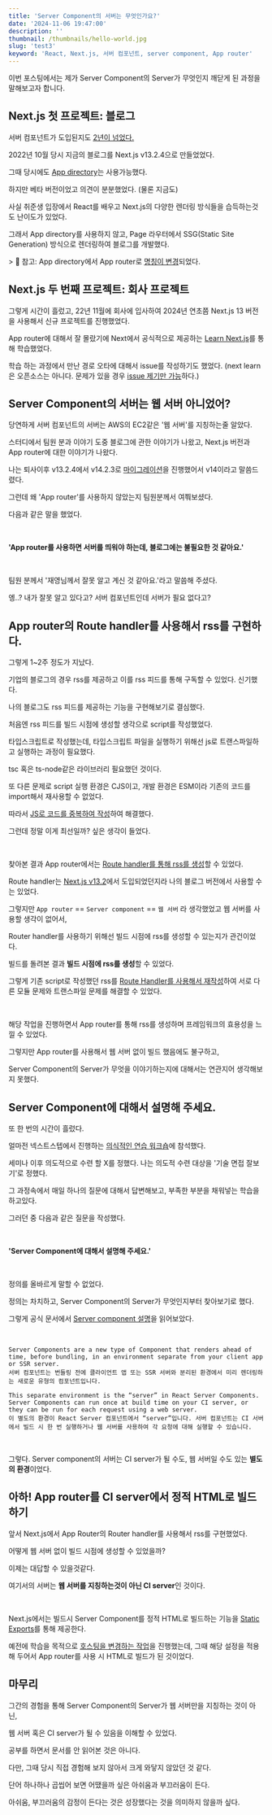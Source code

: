 ```yaml
---
title: 'Server Component의 서버는 무엇인가요?'
date: '2024-11-06 19:47:00'
description: ''
thumbnail: /thumbnails/hello-world.jpg
slug: 'test3'
keyword: 'React, Next.js, 서버 컴포넌트, server component, App router'
---
```


이번 포스팅에서는 제가 Server Component의 Server가 무엇인지 깨닫게 된 과정을 말해보고자 합니다.

## Next.js 첫 프로젝트: 블로그
서버 컴포넌트가 도입된지도 [2년이 넘었다.](https://react.dev/blog/2022/03/29/react-v18)

2022년 10월 당시 지금의 블로그를 Next.js v13.2.4으로 만들었었다. 

그때 당시에도 [App directory](https://nextjs.org/blog/next-13)는 사용가능했다. 

하지만 베타 버전이었고 의견이 분분했었다. (물론 지금도)

사실 취준생 입장에서 React를 배우고 Next.js의 다양한 렌더링 방식들을 습득하는것도 난이도가 있었다.

그래서 App directory를 사용하지 않고, Page 라우터에서 SSG(Static Site Generation) 방식으로 렌더링하여 블로그를 개발했다. 

\> 🚧 참고: App directory에서 App router로 [명칭이 변경](https://nextjs.org/docs/app/building-your-application/routing#the-app-router)되었다. 

## Next.js 두 번째 프로젝트: 회사 프로젝트

그렇게 시간이 흘렀고, 22년 11월에 회사에 입사하여 2024년 연초쯤 Next.js 13 버전을 사용해서 신규 프로젝트를 진행했었다. 

App router에 대해서 잘 몰랐기에 Next에서 공식적으로 제공하는 [Learn Next.js](https://nextjs.org/learn)를 통해 학습했었다. 

학습 하는 과정에서 만난 경로 오타에 대해서 issue를 작성하기도 했었다. (next learn은 오픈소스는 아니다. 문제가 있을 경우 [issue 제기만 가능](https://github.com/vercel/next-learn?tab=readme-ov-file#contributions)하다.)


## Server Component의 서버는 웹 서버 아니었어?

당연하게 서버 컴포넌트의 서버는 AWS의 EC2같은 '웹 서버'를 지칭하는줄 알았다. 

스터디에서 팀원 분과 이야기 도중 블로그에 관한 이야기가 나왔고, Next.js 버전과 App router에 대한 이야기가 나왔다. 

나는 퇴사이후 v13.2.4에서 v14.2.3로 [마이그레이션](https://github.com/SaeWooKKang/next-blog/commit/2997f9c05ffca6ec6f5b16696589e72d793af4f0#diff-7ae45ad102eab3b6d7e7896acd08c427a9b25b346470d7bc6507b6481575d519L16)을 진행했어서 v14이라고 말씀드렸다. 

그런데 왜 'App router'를 사용하지 않았는지 팀원분께서 여쭤보셨다. 

다음과 같은 말을 했었다.

<br />

**'App router를 사용하면 서버를 띄워야 하는데, 블로그에는 불필요한 것 같아요.'**

<br />

팀원 분께서 '재영님께서 잘못 알고 계신 것 같아요.'라고 말씀해 주셨다.

엥..? 내가 잘못 알고 있다고? 서버 컴포넌트인데 서버가 필요 없다고? 

## App router의 Route handler를 사용해서 rss를 구현하다.
그렇게 1~2주 정도가 지났다.

기업의 블로그의 경우 rss를 제공하고 이를 rss 피드를 통해 구독할 수 있었다. 신기했다.

나의 블로그도 rss 피드를 제공하는 기능을 구현해보기로 결심했다.

처음엔 rss 피드를 빌드 시점에 생성할 생각으로 script를 작성했었다.

타입스크립트로 작성했는데, 타입스크립트 파일을 실행하기 위해선 js로 트랜스파일하고 실행하는 과정이 필요했다.

tsc 혹은 ts-node같은 라이브러리 필요했던 것이다.

또 다른 문제로 script 실행 환경은 CJS이고, 개발 환경은 ESM이라 기존의 코드를 import해서 재사용할 수 없었다. 

따라서 [JS로 코드를 중복하여 작성](https://github.com/SaeWooKKang/next-blog/commit/efd1fe76a85092265946a8f96de1093ee8448386)하여 해결했다.

그런데 정말 이게 최선일까? 싶은 생각이 들었다. 

<br />

찾아본 결과 App router에서는 [Route handler를 통해 rss를 생성](https://nextjs.org/docs/app/building-your-application/routing/route-handlers#non-ui-responses)할 수 있었다.

Route handler는 [Next.js v13.2](https://nextjs.org/blog/next-13-2#custom-route-handlers)에서 도입되었던지라 나의 블로그 버전에서 사용할 수는 있었다.

그렇지만 `App router` == `Server component` == `웹 서버` 라 생각했었고 웹 서버를 사용할 생각이 없어서, 

Router handler를 사용하기 위해선 빌드 시점에 rss를 생성할 수 있는지가 관건이었다.

빌드를 돌려본 결과 **빌드 시점에 rss를 생성**할 수 있었다. 

그렇게 기존 script로 작성했던 rss를 [Route Handler를 사용해서 재작성](https://github.com/SaeWooKKang/next-blog/commit/89ec9c16b7ddf57c9bbcdaf7a2c6aa0b30993d7c#diff-b55cdbef4907b7045f32cc5360d48d262cca5f94062e353089f189f4460039e0R19)하여 서로 다른 모듈 문제와 트랜스파일 문제를 해결할 수 있었다.

<br />

해당 작업을 진행하면서 App router를 통해 rss를 생성하며 프레임워크의 효용성을 느낄 수 있었다.

그렇지만 App router를 사용해서 웹 서버 없이 빌드 했음에도 불구하고, 

Server Component의 Server가 무엇을 이야기하는지에 대해서는 연관지어 생각해보지 못했다.

## Server Component에 대해서 설명해 주세요.

또 한 번의 시간이 흘렀다.

얼마전 넥스트스텝에서 진행하는 [의식적인 연습 워크숍](https://edu.nextstep.camp/c/TC2UyGU4)에 참석했다. 

세미나 이후 의도적으로 수련 할 X를 정했다. 나는 의도적 수련 대상을 '기술 면접 잘보기'로 정했다.

그 과정속에서 매일 하나의 질문에 대해서 답변해보고, 부족한 부분을 채워넣는 학습을 하고있다. 

그러던 중 다음과 같은 질문을 작성했다.

<br />

**'Server Component에 대해서 설명해 주세요.'**

<br />

정의를 올바르게 말할 수 없었다. 

정의는 차치하고, Server Component의 Server가 무엇인지부터 찾아보기로 했다.

그렇게 공식 문서에서 [Server component 설명](https://react.dev/reference/rsc/server-components)을 읽어보았다.

<br />

```
Server Components are a new type of Component that renders ahead of time, before bundling, in an environment separate from your client app or SSR server.
서버 컴포넌트는 번들링 전에 클라이언트 앱 또는 SSR 서버와 분리된 환경에서 미리 렌더링하는 새로운 유형의 컴포넌트입니다.

This separate environment is the “server” in React Server Components. Server Components can run once at build time on your CI server, or they can be run for each request using a web server.
이 별도의 환경이 React Server 컴포넌트에서 “server”입니다. 서버 컴포넌트는 CI 서버에서 빌드 시 한 번 실행하거나 웹 서버를 사용하여 각 요청에 대해 실행할 수 있습니다.
```

<br />

그렇다. Server component의 서버는 CI server가 될 수도, 웹 서버일 수도 있는 **별도의 환경**이었다.

## 아하! App router를 CI server에서 정적 HTML로 빌드하기
앞서 Next.js에서 App Router의 Router handler를 사용해서 rss를 구현했었다. 

어떻게 웹 서버 없이 빌드 시점에 생성할 수 있었을까? 

이제는 대답할 수 있을것같다. 

여기서의 서버는 **웹 서버를 지칭하는것이 아닌 CI server**인 것이다.

<br />

Next.js에서는 빌드시 Server Component를 정적 HTML로 빌드하는 기능을 [Static Exports](https://nextjs.org/docs/app/building-your-application/deploying/static-exports)를 통해 제공한다.

예전에 학습을 목적으로 [호스팅을 변경하는 작업](https://github.com/SaeWooKKang/next-blog/commit/0b0870fa24ebc1c66ac48765952bd433686be78d)을 진행했는데, 그때 해당 설정을 적용해 두어서 App router를 사용 시 HTML로 빌드가 된 것이었다.

## 마무리
그간의 경험을 통해 Server Component의 Server가 웹 서버만을 지칭하는 것이 아닌, 

웹 서버 혹은 CI server가 될 수 있음을 이해할 수 있었다.

공부를 하면서 문서를 안 읽어본 것은 아니다. 

다만, 그때 당시 직접 경험해 보지 않아서 크게 와닿지 않았던 것 같다.

단어 하나하나 곱씹어 보면 어땠을까 싶은 아쉬움과 부끄러움이 든다. 

아쉬움, 부끄러움의 감정이 든다는 것은 성장했다는 것을 의미하지 않을까 싶다.
